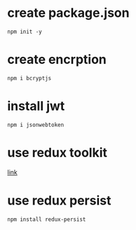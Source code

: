 # create package.json

`npm init -y`

# create encrption

`npm i bcryptjs`

# install jwt

`npm i jsonwebtoken`

# use redux toolkit

[link](https://redux-toolkit.js.org/)

# use redux persist

`npm install redux-persist`
